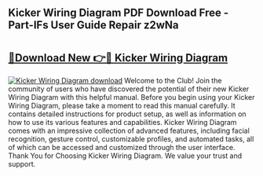 ## Kicker Wiring Diagram PDF Download Free - Part-IFs User Guide Repair z2wNa

# <h2><a href="http://dfubka.blite.top/?on=Kicker+Wiring+Diagram">🔗Download New 👉🔴 Kicker Wiring Diagram</a></h2>

[![Kicker Wiring Diagram download](https://i.imgur.com/lujVjoI.png)](http://dfubka.blite.top/?on=Kicker+Wiring+Diagram)
Welcome to the Club! Join the community of users who have discovered the potential of their new Kicker Wiring Diagram with this helpful manual. Before you begin using your Kicker Wiring Diagram, please take a moment to read this manual carefully. It contains detailed instructions for product setup, as well as information on how to use its various features and capabilities. Kicker Wiring Diagram comes with an impressive collection of advanced features, including facial recognition, gesture control, customizable profiles, and automated tasks, all of which can be accessed and customized through the user interface. Thank You for Choosing Kicker Wiring Diagram. We value your trust and support.
